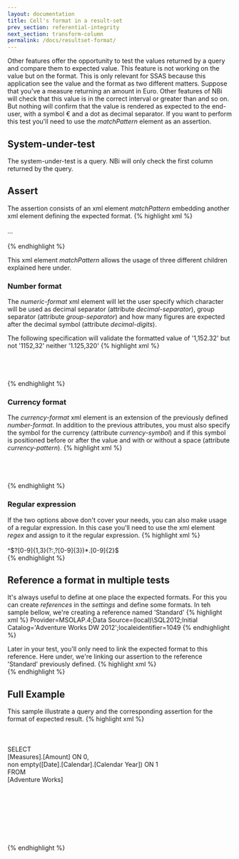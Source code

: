 ```yaml
---
layout: documentation
title: Cell's format in a result-set
prev_section: referential-integrity
next_section: transform-column
permalink: /docs/resultset-format/
---
```

Other features offer the opportunity to test the values returned by a query and compare them to expected value. This feature is not working on the value but on the format. This is only relevant for SSAS because this application see the value and the format as two different matters.
Suppose that you've a measure returning an amount in Euro. Other features of NBi will check that this value is in the correct interval or greater than and so on. But nothing will confirm that the value is rendered as expected to the end-user, with a symbol € and a dot as decimal separator. If you want to perform this test you'll need to use the _matchPattern_ element as an assertion.

## System-under-test

The system-under-test is a query. NBi will only check the first column returned by the query.

## Assert

The assertion consists of an xml element _matchPattern_ embedding another xml element defining the expected format.
{% highlight xml %}
<assert>  
  <matchPattern>  
    ...
  </matchPattern>  
</assert>  
{% endhighlight %}

This xml element _matchPattern_ allows the usage of three different children explained here under.

### Number format

The *numeric-format* xml element will let the user specify which character will be used as decimal separator (attribute *decimal-separator*), group separator (attribute *group-separator*) and how many figures are expected after the decimal symbol (attribute *decimal-digits*).

The following specification will validate the formatted value of '1,152.32' but not '1152,32' neither '1.125,320'
{% highlight xml %}
<assert>  
  <matchPattern>  
    <numeric-format  
      decimal-digits="2"  
      decimal-separator="."  
      group-separator=","
    />  
  </matchPattern>  
</assert>  
{% endhighlight %}

### Currency format

The *currency-format* xml element is an extension of the previously defined *number-format*. In addition to the previous attributes, you must also specify the symbol for the currency (attribute *currency-symbol*) and if this symbol is positioned before or after the value and with or without a space (attribute *currency-pattern*).
{% highlight xml %}
<assert>  
  <matchPattern>  
    <currency-format  
      currency-pattern="$n"  
      currency-symbol="$"  
      decimal-digits="2"  
      decimal-separator="."  
      group-separator=","
    />  
  </matchPattern>  
</assert>  
{% endhighlight %}

### Regular expression

If the two options above don't cover your needs, you can also make usage of a regular expression. In this case you'll need to use the xml element *regex* and assign to it the regular expression.
{% highlight xml %}
<assert>  
  <matchPattern>  
    <regex>^\$?[0-9]{1,3}(?:,?[0-9]{3})\*\.[0-9]{2}$</regex>
  </matchPattern>  
</assert>
{% endhighlight %}

## Reference a format in multiple tests

It's always useful to define at one place the expected formats. For this you can create _references_ in the _settings_ and define some formats. In teh sample bellow, we're creating a reference named 'Standard'
{% highlight xml %}
<settings>
    <default apply-to="system-under-test">
      <connectionString>Provider=MSOLAP.4;Data Source=(local)\SQL2012;Initial Catalog='Adventure Works DW 2012';localeidentifier=1049</connectionString>
    </default>
    <reference name="Standard">
      <currency-format
          currency-pattern="$n"
          currency-symbol="$"
          decimal-digits="2"
          decimal-separator="."
          group-separator=","
      />
    </reference>
</settings>
{% endhighlight %}

Later in your test, you'll only need to link the expected format to this reference. Here under, we're linking our assertion to the reference 'Standard' previously defined.
{% highlight xml %}
<assert>  
  <matchPattern>
    <currency-format
       ref="Standard"
    />
  </matchPattern>
</assert>
{% endhighlight %}

## Full Example

This sample illustrate a query and the corresponding assertion for the format of expected result.
{% highlight xml %}
<test name="'Reseller Order Count' by year" uid="0001">  
  <system-under-test>  
    <execution>  
      <query>  
        SELECT  
          [Measures].[Amount] ON 0,  
          non empty([Date].[Calendar].[Calendar Year]) ON 1  
        FROM  
          [Adventure Works]  
       </query>  
    </execution>  
  </system-under-test>  
  <assert>  
    <matchPattern>  
      <currency-format  
        currency-pattern="$n"  
        currency-symbol="$"  
        decimal-digits="2"  
        decimal-separator="."  
        group-separator=","
      />  
    </matchPattern>  
  </assert>  
</test>
{% endhighlight %}
